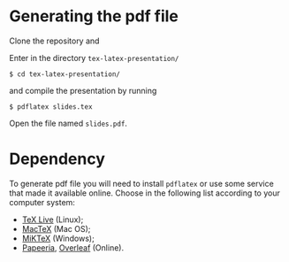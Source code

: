 # Generating the pdf file

Clone the repository and

Enter in the directory `tex-latex-presentation/`

```shell
$ cd tex-latex-presentation/
```

and compile the presentation by running

```shell
$ pdflatex slides.tex
```

Open the file named `slides.pdf`.


# Dependency

To generate pdf file you will need to install `pdflatex` or use some
service that made it available online. Choose in the following list
according to your computer system:

- [TeX Live](https://www.tug.org/texlive/) (Linux);
- [MacTeX](http://www.tug.org/mactex/) (Mac OS);
- [MiKTeX](https://miktex.org/) (Windows);
- [Papeeria](https://papeeria.com/), [Overleaf](https://www.overleaf.com/) (Online).
